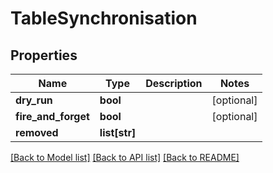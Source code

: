 # TableSynchronisation


## Properties
Name | Type | Description | Notes
------------ | ------------- | ------------- | -------------
**dry_run** | **bool** |  | [optional] 
**fire_and_forget** | **bool** |  | [optional] 
**removed** | **list[str]** |  | 

[[Back to Model list]](../README.md#documentation-for-models) [[Back to API list]](../README.md#documentation-for-api-endpoints) [[Back to README]](../README.md)


